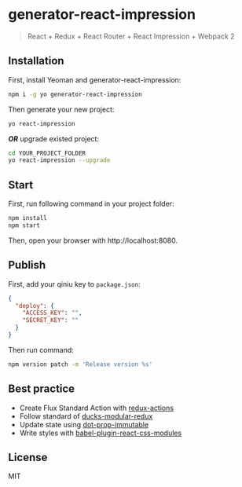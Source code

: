 # generator-react-impression

> React + Redux + React Router + React Impression + Webpack 2

## Installation

First, install Yeoman and generator-react-impression:

```bash
npm i -g yo generator-react-impression
```

Then generate your new project:

```bash
yo react-impression
```

***OR*** upgrade existed project:

```bash
cd YOUR_PROJECT_FOLDER
yo react-impression --upgrade
```

## Start

First, run following command in your project folder:

```bash
npm install
npm start
```

Then, open your browser with http://localhost:8080.

## Publish

First, add your qiniu key to `package.json`:

```json
{
  "deploy": {
    "ACCESS_KEY": "",
    "SECRET_KEY": ""
  }
}
```

Then run command:

```bash
npm version patch -m 'Release version %s'
```

## Best practice

* Create Flux Standard Action with [redux-actions][redux-actions]
* Follow standard of [ducks-modular-redux][ducks-modular-redux]
* Update state using [dot-prop-immutable][dot-prop-immutable]
* Write styles with [babel-plugin-react-css-modules][babel-plugin-react-css-modules]


## License

MIT

[redux-actions]: https://github.com/acdlite/redux-actions
[ducks-modular-redux]: https://github.com/erikras/ducks-modular-redux
[dot-prop-immutable]: https://github.com/debitoor/dot-prop-immutable
[babel-plugin-react-css-modules]: https://github.com/gajus/babel-plugin-react-css-modules
